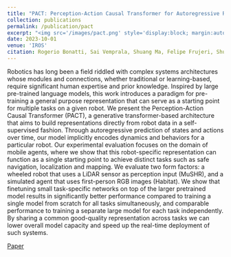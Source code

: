 ```yaml
---
title: "PACT: Perception-Action Causal Transformer for Autoregressive Robotics Pre-Training"
collection: publications
permalink: /publication/pact
excerpt: "<img src='/images/pact.png' style='display:block; margin:auto;'><br/>Robotics has long been a field riddled with complex systems architectures whose modules and connections, whether traditional or learning-based, require significant human expertise and prior knowledge. Inspired by large pre-trained language models, this work introduces a paradigm for pre-training a general purpose representation that can serve as a starting point for multiple tasks on a given robot. We present the Perception-Action Causal Transformer (PACT), a generative transformer-based architecture that aims to build representations directly from robot data in a self-supervised fashion. Through autoregressive prediction of states and actions over time, our model implicitly encodes dynamics and behaviors for a particular robot. Our experimental evaluation focuses on the domain of mobile agents, where we show that this robot-specific representation can function as a single starting point to achieve distinct tasks such as safe navigation, localization and mapping. We evaluate two form factors: a wheeled robot that uses a LiDAR sensor as perception input (MuSHR), and a simulated agent that uses first-person RGB images (Habitat). We show that finetuning small task-specific networks on top of the larger pretrained model results in significantly better performance compared to training a single model from scratch for all tasks simultaneously, and comparable performance to training a separate large model for each task independently. By sharing a common good-quality representation across tasks we can lower overall model capacity and speed up the real-time deployment of such systems."
date: 2023-10-01
venue: 'IROS'
citation: Rogerio Bonatti, Sai Vemprala, Shuang Ma, Felipe Frujeri, Shuhang Chen, Ashish Kapoor
---
```

Robotics has long been a field riddled with complex systems architectures whose modules and connections, whether traditional or learning-based, require significant human expertise and prior knowledge. Inspired by large pre-trained language models, this work introduces a paradigm for pre-training a general purpose representation that can serve as a starting point for multiple tasks on a given robot. We present the Perception-Action Causal Transformer (PACT), a generative transformer-based architecture that aims to build representations directly from robot data in a self-supervised fashion. Through autoregressive prediction of states and actions over time, our model implicitly encodes dynamics and behaviors for a particular robot. Our experimental evaluation focuses on the domain of mobile agents, where we show that this robot-specific representation can function as a single starting point to achieve distinct tasks such as safe navigation, localization and mapping. We evaluate two form factors: a wheeled robot that uses a LiDAR sensor as perception input (MuSHR), and a simulated agent that uses first-person RGB images (Habitat). We show that finetuning small task-specific networks on top of the larger pretrained model results in significantly better performance compared to training a single model from scratch for all tasks simultaneously, and comparable performance to training a separate large model for each task independently. By sharing a common good-quality representation across tasks we can lower overall model capacity and speed up the real-time deployment of such systems.

[Paper](https://arxiv.org/pdf/2209.11133.pdf)

